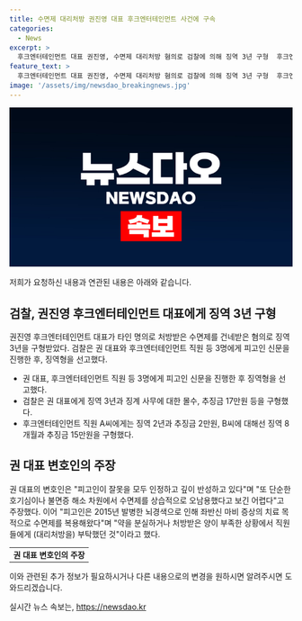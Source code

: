 ```yaml
---
title: 수면제 대리처방 권진영 대표 후크엔터테인먼트 사건에 구속
categories:
  - News
excerpt: >
  후크엔터테인먼트 대표 권진영, 수면제 대리처방 혐의로 검찰에 의해 징역 3년 구형  후크엔터테인먼트 대표 권진영이 수면제 대리처방 혐의로 검찰에 기소되어 징역 3년을 구형받았다. 허위 증상으로 직원들에게 수면제를 처방받은 후 수수한 혐의로 심문을 받았으며, 자신의 혐의를 모두 인정했다. 변호인은 잘못을 인정하고 반성하고 있다고 주장했으나, 검찰은 징역 3년과 징계 사무에 대한 몰수, 추징금 17만원 등을 구형했다. 권 대표는 모든 게 부끄럽다며 깊이 반성하고 있는 모습을 보였다.
feature_text: >
  후크엔터테인먼트 대표 권진영, 수면제 대리처방 혐의로 검찰에 의해 징역 3년 구형  후크엔터테인먼트 대표 권진영이 수면제 대리처방 혐의로 검찰에 기소되어 징역 3년을 구형받았다. 허위 증상으로 직원들에게 수면제를 처방받은 후 수수한 혐의로 심문을 받았으며, 자신의 혐의를 모두 인정했다. 변호인은 잘못을 인정하고 반성하고 있다고 주장했으나, 검찰은 징역 3년과 징계 사무에 대한 몰수, 추징금 17만원 등을 구형했다. 권 대표는 모든 게 부끄럽다며 깊이 반성하고 있는 모습을 보였다.
image: '/assets/img/newsdao_breakingnews.jpg'
---
```


<p><img src="/assets/img/newsdao_breakingnews.jpg" alt="firstkoreanews 속보" /></p>

<p>저희가 요청하신 내용과 연관된 내용은 아래와 같습니다.</p>

<h2 data-ke-size="size26">검찰, 권진영 후크엔터테인먼트 대표에게 징역 3년 구형</h2>

<p data-ke-size="size16">권진영 후크엔터테인먼트 대표가 타인 명의로 처방받은 수면제를 건네받은 혐의로 징역 3년을 구형받았다. 검찰은 권 대표와 후크엔터테인먼트 직원 등 3명에게 피고인 신문을 진행한 후, 징역형을 선고했다.</p>

<ul>
  <li>권 대표, 후크엔터테인먼트 직원 등 3명에게 피고인 신문을 진행한 후 징역형을 선고했다.</li>
  <li>검찰은 권 대표에게 징역 3년과 징계 사무에 대한 몰수, 추징금 17만원 등을 구형했다.</li>
  <li>후크엔터테인먼트 직원 A씨에게는 징역 2년과 추징금 2만원, B씨에 대해선 징역 8개월과 추징금 15만원을 구형했다.</li>
</ul>

<h2 data-ke-size="size26">권 대표 변호인의 주장</h2>

<p data-ke-size="size16">권 대표의 변호인은 "피고인이 잘못을 모두 인정하고 깊이 반성하고 있다"며 "또 단순한 호기심이나 불면증 해소 차원에서 수면제를 상습적으로 오남용했다고 보긴 어렵다"고 주장했다. 이어 "피고인은 2015년 발병한 뇌경색으로 인해 좌반신 마비 증상의 치료 목적으로 수면제를 복용해왔다"며 "약을 분실하거나 처방받은 양이 부족한 상황에서 직원들에게 (대리처방을) 부탁했던 것"이라고 했다.</p>

<table>
  <tr>
    <td style="text-align: center; height: 17px;"><b>권 대표 변호인의 주장</b></td>
  </tr>
</table>

<p>이와 관련된 추가 정보가 필요하시거나 다른 내용으로의 변경을 원하시면 알려주시면 도와드리겠습니다.</p>
실시간 뉴스 속보는, <a href="https://newsdao.kr" rel="dofollow">https://newsdao.kr</a>


